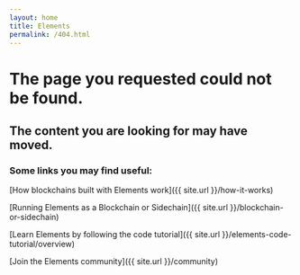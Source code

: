 ```yaml
---
layout: home
title: Elements
permalink: /404.html
---
```

# The page you requested could not be found.

## The content you are looking for may have moved.

### Some links you may find useful:

[How blockchains built with Elements work]({{ site.url }}/how-it-works)

[Running Elements as a Blockchain or Sidechain]({{ site.url }}/blockchain-or-sidechain)

[Learn Elements by following the code tutorial]({{ site.url }}/elements-code-tutorial/overview)

[Join the Elements community]({{ site.url }}/community)

